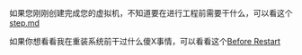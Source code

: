 如果您刚刚创建完成您的虚拟机，不知道要在进行工程前需要干什么，可以看这个[step.md](https://github.com/Epiphy11um/firstTest/blob/main/step.md)

如果你想看看我在重装系统前干过什么傻X事情，可以看看这个[Before Restart](https://github.com/Epiphy11um/firstTest/blob/main/beforeRESTART.md)
